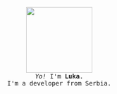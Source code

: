<p align="center">
  
  <img width="150" src="https://thedise.me/src/images/hi.webp">
 <br> 
  <samp>
    <i>Yo!</i> I'm <b>Luka</b>.
    <br> 
    I'm a developer from Serbia.
    <br>
    <br>
  </samp>
</p>

